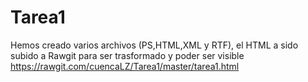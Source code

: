 # Tarea1
Hemos creado varios archivos (PS,HTML,XML y RTF), el HTML a sido subido a Rawgit para ser trasformado y poder ser visible
https://rawgit.com/cuencaLZ/Tarea1/master/tarea1.html
